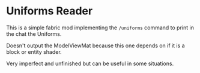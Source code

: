 # Uniforms Reader

This is a simple fabric mod implementing the ``/uniforms`` command to print in the chat the Uniforms.

Doesn't output the ModelViewMat because this one depends on if it is a block or entity shader.

Very imperfect and unfinished but can be useful in some situations.